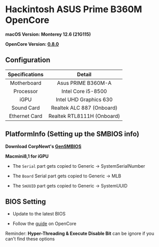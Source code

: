 # Hackintosh ASUS Prime B360M OpenCore

**macOS Version: Monterey 12.6 (21G115)**

**OpenCore Version: [0.8.0](https://github.com/acidanthera/OpenCorePkg/releases/tag/0.8.0)**


## Configuration

| Specifications | Detail |
| :------------: | :------: |
| Motherboard | Asus PRIME B360M-A |
| Processor | Intel Core i5-8500 |
| iGPU | Intel UHD Graphics 630 |
| Sound Card | Realtek ALC 887 (Onboard) |
| Ethernet Card | Realtek RTL8111H (Onboard) |

## PlatformInfo (Setting up the SMBIOS info)

**Download CorpNewt's [GenSMBIOS](https://github.com/corpnewt/GenSMBIOS)**

**Macmini8,1 for iGPU**

- The `Serial` part gets copied to Generic -> SystemSerialNumber

- The `Board` Serial part gets copied to Generic -> MLB

- The `SmUUID` part gets copied to Generic -> SystemUUID

## BIOS Setting

- Update to the latest BIOS

- Follow the [guide](https://dortania.github.io/OpenCore-Install-Guide/config.plist/coffee-lake.html#intel-bios-settings) on OpenCore

Reminder: **Hyper-Threading & Execute Disable Bit** can be ignore if you can't find these options
